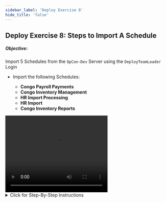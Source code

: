 ```yaml
---
sidebar_label: 'Deploy Exercise 8'
hide_title: 'false'
---
```


## Deploy Exercise 8: Steps to Import A Schedule

##### Objective:

Import 5 Schedules from the ```OpCon-Dev``` Server using the ```DeployTeamLeader``` Login

* Import the following Schedules:
  
  * **Congo Payroll Payments**
  * **Congo Inventory Management**
  * **HR Import Processing**
  * **HR Import**
  * **Congo Inventory Reports**

<video width="320" height="240" controls>
  <source src="imgdeploy/Deploy_ImportSchedules.mp4" type="video/mp4"></source>
Your browser does not support the video tag.
</video>


<details>

<summary>Click for Step-By-Step Instructions</summary>

#### Import Schedules from the OpCon-Training Environment

1.	Open the Deploy Client and log in in with the ```DeployTeamLeader``` login
2.	Go to the **Schedules** section and click on the **Import** link - This should open the **Select a Server** screen
3.	From the **Select OpCon server** dropdown list select the ```OpCon-Dev``` Server
4.	Click the **Next** button to open the **Select a Schedule to Import** screen
5.	From the list of Schedules on the left of the screen select the following Schedules and move them to the right of the screen:

```
Congo Payroll Payments
Congo Inventory Management 
HR Import Processing
HR Import 
Congo Inventory Reports
``` 

6.	Click the **Next** button to open the Summary screen 
7.  Check that the Schedules selected are visible in the **Schedule** section and that the correct Server is selected in the **OpCon Server** section
8.	Click the **Back** button to go back to the **Select a Schedule to Import** screen
9.	Click the **Finish** button
10.	On the **Review Result of Check-In** screen, confirm the correct number of Schedules were imported and that the Status of each is listed as **SUCCESS**
11.	Click the **Close** button

</details>